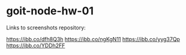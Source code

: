 # goit-node-hw-01

Links to screenshots repository:

https://ibb.co/dfh8Q3h
https://ibb.co/ngKgN11
https://ibb.co/yyg37Qp
https://ibb.co/YDDh2FF
